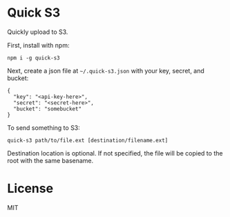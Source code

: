# Quick S3 #

Quickly upload to S3.

First, install with npm:

    npm i -g quick-s3

Next, create a json file at `~/.quick-s3.json` with your key, secret, and bucket:

    {
      "key": "<api-key-here>",
      "secret": "<secret-here>",
      "bucket": "somebucket"
    }

To send something to S3:

    quick-s3 path/to/file.ext [destination/filename.ext]

Destination location is optional. If not specified, the file will be copied to the root with the same basename.

# License #

MIT
